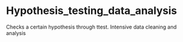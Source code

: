 # Hypothesis_testing_data_analysis
Checks a certain hypothesis through ttest. Intensive data cleaning and analysis
